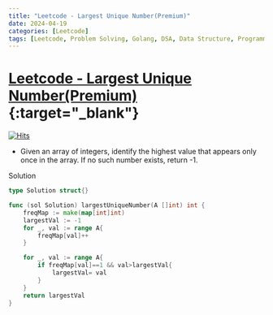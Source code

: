 ```yaml
---
title: "Leetcode - Largest Unique Number(Premium)"
date: 2024-04-19
categories: [Leetcode]
tags: [Leetcode, Problem Solving, Golang, DSA, Data Structure, Programming, Algorithm, Hash Table]
---
```



# [Leetcode - Largest Unique Number(Premium)](https://leetcode.com/problems/largest-unique-number/description/){:target="_blank"}
[![Hits](https://hits.sh/mokhlesurr031.github.io/posts/leetcode-largest-unique-number.svg)](https://hits.sh/mokhlesurr031.github.io/posts/leetcode-largest-unique-number/)


- Given an array of integers, identify the highest value that appears only once in the array. If no such number exists, return -1.


Solution

```go
type Solution struct{}

func (sol Solution) largestUniqueNumber(A []int) int {
	freqMap := make(map[int]int)
	largestVal := -1
	for _, val := range A{
		freqMap[val]++
	}

	for _, val := range A{
		if freqMap[val]==1 && val>largestVal{
			largestVal= val
		}
	}
	return largestVal
}

```
